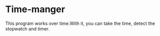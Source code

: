 # Time-manger
 This program works over time.With it, you can take the time, detect the stopwatch and timer.
